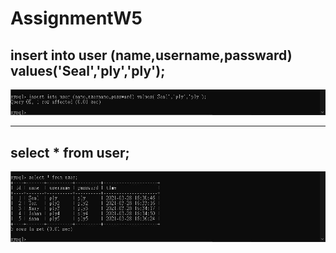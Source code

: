 # AssignmentW5

## insert into user (name,username,passward) values('Seal','ply','ply');
![image](https://raw.githubusercontent.com/seal3xl/AssignmentW5/main/img/3-1.jpg)
***
## select * from user;
![image](https://raw.githubusercontent.com/seal3xl/AssignmentW5/main/img/3-2.jpg)
